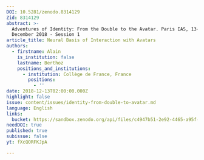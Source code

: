 ```yaml
---
DOI: 10.5281/zenodo.8314129
Zid: 8314129
abstract: >-
  Adventures of Identity: From the Double to the Avatar. Paris IAS, 13-14
  December 2018 - Session 1
article_title: Neural Basis of Interaction with Avatars
authors:
  - firstname: Alain
    is_institution: false
    lastname: Berthoz
    positions_and_institutions:
      - institution: Collège de France, France
        positions:
          - ''
date: 2018-12-13T02:00:00.000Z
highlight: false
issue: content/issues/identity-from-double-to-avatar.md
language: English
links:
  bucket: https://sandbox.zenodo.org/api/files/c4947b51-2e92-4465-a95f-d968b66d4362
needDOI: true
published: true
subissue: false
yt: fXcQORFKJpA

---
```










<Youtube yt="fXcQORFKJpA" caption="Neural Basis of Interaction with Avatars"></Youtube>